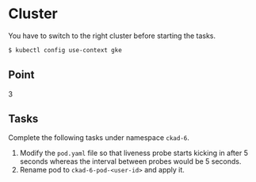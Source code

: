 # Cluster

You have to switch to the right cluster before starting the tasks.

```bash
$ kubectl config use-context gke
```


## Point

3

## Tasks

Complete the following tasks under namespace `ckad-6`.

1. Modify the `pod.yaml` file so that liveness probe starts kicking in after 5 seconds whereas the interval between probes would be 5 seconds.
2. Rename pod to `ckad-6-pod-<user-id>` and apply it.
